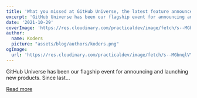 ```yaml
---
title: 'What you missed at GitHub Universe, the latest feature announcements'
excerpt: 'GitHub Universe has been our flagship event for announcing and launching new products. Since last...'
date: '2021-10-29'
coverImage: 'https://res.cloudinary.com/practicaldev/image/fetch/s--MGbnqlVY--/c_imagga_scale,f_auto,fl_progressive,h_420,q_auto,w_1000/https://dev-to-uploads.s3.amazonaws.com/uploads/articles/r8l2xv9gqfri3bnmsoso.png'
author:
  name: Koders
  picture: "assets/blog/authors/koders.png"
ogImage:
  url: 'https://res.cloudinary.com/practicaldev/image/fetch/s--MGbnqlVY--/c_imagga_scale,f_auto,fl_progressive,h_420,q_auto,w_1000/https://dev-to-uploads.s3.amazonaws.com/uploads/articles/r8l2xv9gqfri3bnmsoso.png'
---
```


GitHub Universe has been our flagship event for announcing and launching new products. Since last...

[Read more](https://dev.to/github/what-you-missed-at-github-universe-the-latest-feature-announcements-190l)
